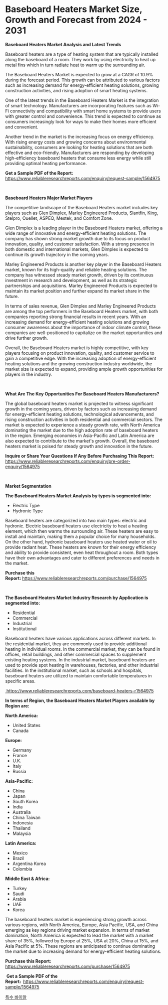 <p><h1>Baseboard Heaters Market Size, Growth and Forecast from 2024 - 2031</h1></p><p><strong>Baseboard Heaters Market Analysis and Latest Trends</strong></p>
<p><p>Baseboard heaters are a type of heating system that are typically installed along the baseboard of a room. They work by using electricity to heat up metal fins which in turn radiate heat to warm up the surrounding air. </p><p>The Baseboard Heaters Market is expected to grow at a CAGR of 10.9% during the forecast period. This growth can be attributed to various factors such as increasing demand for energy-efficient heating solutions, growing construction activities, and rising adoption of smart heating systems. </p><p>One of the latest trends in the Baseboard Heaters Market is the integration of smart technology. Manufacturers are incorporating features such as Wi-Fi connectivity and compatibility with smart home systems to provide users with greater control and convenience. This trend is expected to continue as consumers increasingly look for ways to make their homes more efficient and convenient.</p><p>Another trend in the market is the increasing focus on energy efficiency. With rising energy costs and growing concerns about environmental sustainability, consumers are looking for heating solutions that are both effective and eco-friendly. Manufacturers are responding by developing high-efficiency baseboard heaters that consume less energy while still providing optimal heating performance.</p></p>
<p><strong>Get a Sample PDF of the Report:&nbsp;</strong> <a href="https://www.reliableresearchreports.com/enquiry/request-sample/1564975">https://www.reliableresearchreports.com/enquiry/request-sample/1564975</a></p>
<p>&nbsp;</p>
<p><strong>Baseboard Heaters Major Market Players</strong></p>
<p><p>The competitive landscape of the Baseboard Heaters market includes key players such as Glen Dimplex, Marley Engineered Products, Slantfin, King, Stelpro, Ouellet, ASPEQ, Mestek, and Comfort Zone.</p><p>Glen Dimplex is a leading player in the Baseboard Heaters market, offering a wide range of innovative and energy-efficient heating solutions. The company has shown strong market growth due to its focus on product innovation, quality, and customer satisfaction. With a strong presence in both domestic and international markets, Glen Dimplex is expected to continue its growth trajectory in the coming years.</p><p>Marley Engineered Products is another key player in the Baseboard Heaters market, known for its high-quality and reliable heating solutions. The company has witnessed steady market growth, driven by its continuous investment in research and development, as well as its strategic partnerships and acquisitions. Marley Engineered Products is expected to maintain its market position and further expand its market share in the future.</p><p>In terms of sales revenue, Glen Dimplex and Marley Engineered Products are among the top performers in the Baseboard Heaters market, with both companies reporting strong financial results in recent years. With an increasing demand for energy-efficient heating solutions and growing consumer awareness about the importance of indoor climate control, these companies are well-positioned to capitalize on the market opportunities and drive further growth.</p><p>Overall, the Baseboard Heaters market is highly competitive, with key players focusing on product innovation, quality, and customer service to gain a competitive edge. With the increasing adoption of energy-efficient heating solutions and the growing construction industry worldwide, the market size is expected to expand, providing ample growth opportunities for players in the industry.</p></p>
<p>&nbsp;</p>
<p><strong>What Are The Key Opportunities For Baseboard Heaters Manufacturers?</strong></p>
<p><p>The global baseboard heaters market is projected to witness significant growth in the coming years, driven by factors such as increasing demand for energy-efficient heating solutions, technological advancements, and rising construction activities in both residential and commercial sectors. The market is expected to experience a steady growth rate, with North America dominating the market due to the high adoption rate of baseboard heaters in the region. Emerging economies in Asia-Pacific and Latin America are also expected to contribute to the market's growth. Overall, the baseboard heaters market is poised for steady growth and innovation in the future.</p></p>
<p><strong>Inquire or Share Your Questions If Any Before Purchasing This Report:</strong> <a href="https://www.reliableresearchreports.com/enquiry/pre-order-enquiry/1564975">https://www.reliableresearchreports.com/enquiry/pre-order-enquiry/1564975</a></p>
<p>&nbsp;</p>
<p><strong>Market Segmentation</strong></p>
<p><strong>The Baseboard Heaters Market Analysis by types is segmented into:</strong></p>
<p><ul><li>Electric Type</li><li>Hydronic Type</li></ul></p>
<p><p>Baseboard heaters are categorized into two main types: electric and hydronic. Electric baseboard heaters use electricity to heat a heating element, which then warms the surrounding air. These heaters are easy to install and maintain, making them a popular choice for many households. On the other hand, hydronic baseboard heaters use heated water or oil to provide radiant heat. These heaters are known for their energy efficiency and ability to provide consistent, even heat throughout a room. Both types have their own advantages and cater to different preferences and needs in the market.</p></p>
<p><strong>Purchase this Report:&nbsp;</strong><a href="https://www.reliableresearchreports.com/purchase/1564975">https://www.reliableresearchreports.com/purchase/1564975</a></p>
<p>&nbsp;</p>
<p><strong>The Baseboard Heaters Market Industry Research by Application is segmented into:</strong></p>
<p><ul><li>Residential</li><li>Commercial</li><li>Industrial</li><li>Institutional</li></ul></p>
<p><p>Baseboard heaters have various applications across different markets. In the residential market, they are commonly used to provide additional heating in individual rooms. In the commercial market, they can be found in offices, retail buildings, and other commercial spaces to supplement existing heating systems. In the industrial market, baseboard heaters are used to provide spot heating in warehouses, factories, and other industrial facilities. In the institutional market, such as schools and hospitals, baseboard heaters are utilized to maintain comfortable temperatures in specific areas.</p></p>
<p><a href="https://www.reliableresearchreports.com/baseboard-heaters-r1564975">&nbsp;https://www.reliableresearchreports.com/baseboard-heaters-r1564975</a></p>
<p><strong>In terms of Region, the Baseboard Heaters Market Players available by Region are:</strong></p>
<p>
    <p> <strong> North America: </strong>
        <ul>
            <li>United States</li>
            <li>Canada</li>
        </ul>
        </p> 
    <p> <strong> Europe: </strong>
        <ul>
            <li>Germany</li>
            <li>France</li>
            <li>U.K.</li>
            <li>Italy</li>
            <li>Russia</li>
        </ul>
        </p> 
    <p> <strong> Asia-Pacific: </strong>
        <ul>
            <li>China</li>
            <li>Japan</li>
            <li>South Korea</li>
            <li>India</li>
            <li>Australia</li>
            <li>China Taiwan</li>
            <li>Indonesia</li>
            <li>Thailand</li>
            <li>Malaysia</li>
        </ul>
        </p> 
    <p> <strong> Latin America: </strong>
        <ul>
            <li>Mexico</li>
            <li>Brazil</li>
            <li>Argentina Korea</li>
            <li>Colombia</li>
        </ul>
        </p> 
    <p> <strong> Middle East & Africa: </strong>
        <ul>
            <li>Turkey</li>
            <li>Saudi</li>
            <li>Arabia</li>
            <li>UAE</li>
            <li>Korea</li>
        </ul>
    </p>
    </p>
<p><p>The baseboard heaters market is experiencing strong growth across various regions, with North America, Europe, Asia Pacific, USA, and China emerging as key regions driving market expansion. In terms of market domination, North America is expected to lead the market with a market share of 35%, followed by Europe at 25%, USA at 20%, China at 15%, and Asia Pacific at 5%. These regions are anticipated to continue dominating the market due to increasing demand for energy-efficient heating solutions.</p></p>
<p><strong>Purchase this Report: </strong><a href="https://www.reliableresearchreports.com/purchase/1564975">https://www.reliableresearchreports.com/purchase/1564975</a></p>
<p>&nbsp;<strong>Get a Sample PDF of the Report:&nbsp;&nbsp;</strong><a href="https://www.reliableresearchreports.com/enquiry/request-sample/1564975">https://www.reliableresearchreports.com/enquiry/request-sample/1564975</a></p>
<p><strong></strong></p>
<p><p><a href="https://github.com/erwindropdead54/Market-Research-Report-List-1/blob/main/7447159171691.md">특수 바이알</a></p></p>